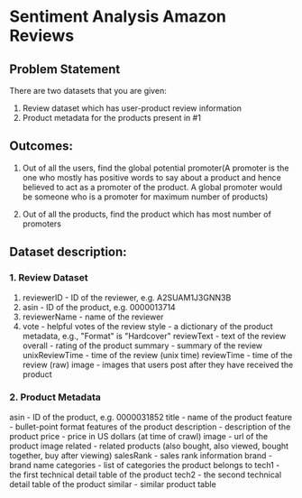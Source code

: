 # Sentiment Analysis Amazon Reviews

## Problem Statement
   
  There are two datasets that you are given:
  
   1) Review dataset which has user-product review information
   2) Product metadata for the products present in #1

## Outcomes:

 1) Out of all the users, find the global potential promoter(A promoter is the one who mostly has positive words to say about a product and hence believed to act as a promoter of the product. A global promoter would be someone who is a promoter for maximum number of products)

 2) Out of all the products, find the product which has most number of promoters

## Dataset description:

### 1. Review Dataset

 1) reviewerID - ID of the reviewer, e.g. A2SUAM1J3GNN3B 
 2) asin - ID of the product, e.g. 0000013714 
 3) reviewerName - name of the reviewer 
 4) vote - helpful votes of the review 
 style - a dictionary of the product metadata, e.g., "Format" is "Hardcover" 
reviewText - text of the review 
overall - rating of the product 
summary - summary of the review 
unixReviewTime - time of the review (unix time) 
reviewTime - time of the review (raw) 
image - images that users post after they have received the product
 
### 2. Product Metadata

asin - ID of the product, e.g. 0000031852
title - name of the product
feature - bullet-point format features of the product
description - description of the product
price - price in US dollars (at time of crawl)
image - url of the product image
related - related products (also bought, also viewed, bought together, buy after viewing)
salesRank - sales rank information
brand - brand name
categories - list of categories the product belongs to
tech1 - the first technical detail table of the product
tech2 - the second technical detail table of the product
similar - similar product table
